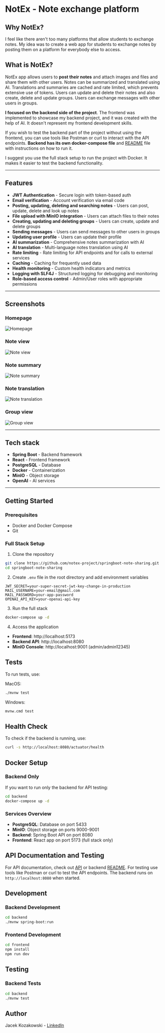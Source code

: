 # NotEx - Note exchange platform

## Why NotEx?

I feel like there aren't too many platforms that allow students to exchange notes.
My idea was to create a web app for students to exchange notes
by posting them on a platform for everybody else to access.

## What is NotEx?
NotEx app allows users to **post their notes** and attach images and files and share them with other users.
Notes can be summarized and translated using AI.
Translations and summaries are cached and rate limited, which prevents extensive use of tokens.
Users can update and delete their notes and also create, delete and update groups. 
Users can exchange messages with other users in groups. 

**I focused on the backend side of the project**.
The frontend was implemented to showcase my backend project, and it was created with the help of AI.
It doesn't represent my frontend development skills.

If you wish to test the backend part of the project without using the frontend, you can use tools like Postman or curl to interact with the API endpoints.
**Backend has its own docker-compose file** and [README](backend/README.md) file with instructions on how to run it.

I suggest you use the full stack setup to run the project with Docker. It makes it easier to test the backend functionality.

---

## Features

- **JWT Authentication** - Secure login with token-based auth
- **Email verification** - Account verification via email code
- **Posting, updating, deleting and searching notes** - Users can post, update, delete and look up notes
- **File upload with MinIO integration** - Users can attach files to their notes
- **Creating, updating and deleting groups** - Users can create, update and delete groups
- **Sending messages** - Users can send messages to other users in groups
- **Updating user profile** - Users can update their profile
- **AI summarization** - Comprehensive notes summarization with AI 
- **AI translation** - Multi-language notes translation using AI
- **Rate limiting** - Rate limiting for API endpoints and for calls to external services
- **Caching** - Caching for frequently used data
- **Health monitoring** - Custom health indicators and metrics
- **Logging with SLF4J** - Structured logging for debugging and monitoring
- **Role-based access control** - Admin/User roles with appropriate permissions
---

## Screenshots
### Homepage
![Homepage](docs/homepage.png)

### Note view
![Note view](docs/noteview.png)

### Note summary
![Note summary](docs/notesummary.png)

### Note translation
![Note translation](docs/notetranslation.png)

### Group view
![Group view](docs/groupview.png)

---
## Tech stack

- **Spring Boot** - Backend framework
- **React** - Frontend framework
- **PostgreSQL** - Database
- **Docker** - Containerization
- **MinIO** - Object storage
- **OpenAI** - AI services
---
## Getting Started

### Prerequisites
- Docker and Docker Compose
- Git

### Full Stack Setup
1. Clone the repository
```bash
git clone https://github.com/notex-project/springboot-note-sharing.git
cd springboot-note-sharing
```

2. Create `.env` file in the root directory and add environment variables
```dotenv
JWT_SECRET=your-super-secret-jwt-key-change-in-production
MAIL_USERNAME=your-email@gmail.com
MAIL_PASSWORD=your-app-password
OPENAI_API_KEY=your-openai-api-key
```

3. Run the full stack
```bash
docker-compose up -d
```

4. Access the application
- **Frontend**: http://localhost:5173
- **Backend API**: http://localhost:8080
- **MinIO Console**: http://localhost:9001 (admin/admin12345)

## Tests
To run tests, use:

MacOS:
```bash
./mvnw test
```

Windows:
```bash
mvnw.cmd test
```

## Health Check
To check if the backend is running, use:
```bash
curl -s http://localhost:8080/actuator/health
```

## Docker Setup

### Backend Only
If you want to run only the backend for API testing:

```bash
cd backend
docker-compose up -d
```


### Services Overview
- **PostgreSQL**: Database on port 5433
- **MinIO**: Object storage on ports 9000-9001
- **Backend**: Spring Boot API on port 8080
- **Frontend**: React app on port 5173 (full stack only)

## API Documentation and Testing

For API documentation, check out [API](API.md) or backend [README](backend/README.md).
For testing use tools like Postman or curl to test the API endpoints. The backend runs on `http://localhost:8080` when started.

## Development

### Backend Development
```bash
cd backend
./mvnw spring-boot:run
```

### Frontend Development
```bash
cd frontend
npm install
npm run dev
```

## Testing

### Backend Tests
```bash
cd backend
./mvnw test
```


## Author
Jacek Kozakowski - [LinkedIn](https://www.linkedin.com/in/jacek-kozakowski/)


